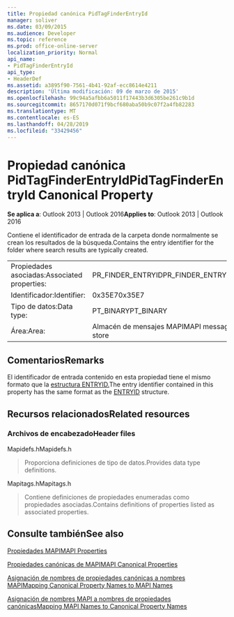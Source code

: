 ```yaml
---
title: Propiedad canónica PidTagFinderEntryId
manager: soliver
ms.date: 03/09/2015
ms.audience: Developer
ms.topic: reference
ms.prod: office-online-server
localization_priority: Normal
api_name:
- PidTagFinderEntryId
api_type:
- HeaderDef
ms.assetid: a3895f90-7561-4b41-92af-ecc8614e4211
description: 'Última modificación: 09 de marzo de 2015'
ms.openlocfilehash: 99c94a5afbb6a5011f17443b3d6305be261c9b1d
ms.sourcegitcommit: 8657170d071f9bcf680aba50b9c07f2a4fb82283
ms.translationtype: MT
ms.contentlocale: es-ES
ms.lasthandoff: 04/28/2019
ms.locfileid: "33429456"
---
```

# <a name="pidtagfinderentryid-canonical-property"></a><span data-ttu-id="9fa7a-103">Propiedad canónica PidTagFinderEntryId</span><span class="sxs-lookup"><span data-stu-id="9fa7a-103">PidTagFinderEntryId Canonical Property</span></span>

  
  
<span data-ttu-id="9fa7a-104">**Se aplica a**: Outlook 2013 | Outlook 2016</span><span class="sxs-lookup"><span data-stu-id="9fa7a-104">**Applies to**: Outlook 2013 | Outlook 2016</span></span> 
  
<span data-ttu-id="9fa7a-105">Contiene el identificador de entrada de la carpeta donde normalmente se crean los resultados de la búsqueda.</span><span class="sxs-lookup"><span data-stu-id="9fa7a-105">Contains the entry identifier for the folder where search results are typically created.</span></span>
  
|||
|:-----|:-----|
|<span data-ttu-id="9fa7a-106">Propiedades asociadas:</span><span class="sxs-lookup"><span data-stu-id="9fa7a-106">Associated properties:</span></span>  <br/> |<span data-ttu-id="9fa7a-107">PR_FINDER_ENTRYID</span><span class="sxs-lookup"><span data-stu-id="9fa7a-107">PR_FINDER_ENTRYID</span></span>  <br/> |
|<span data-ttu-id="9fa7a-108">Identificador:</span><span class="sxs-lookup"><span data-stu-id="9fa7a-108">Identifier:</span></span>  <br/> |<span data-ttu-id="9fa7a-109">0x35E7</span><span class="sxs-lookup"><span data-stu-id="9fa7a-109">0x35E7</span></span>  <br/> |
|<span data-ttu-id="9fa7a-110">Tipo de datos:</span><span class="sxs-lookup"><span data-stu-id="9fa7a-110">Data type:</span></span>  <br/> |<span data-ttu-id="9fa7a-111">PT_BINARY</span><span class="sxs-lookup"><span data-stu-id="9fa7a-111">PT_BINARY</span></span>  <br/> |
|<span data-ttu-id="9fa7a-112">Área:</span><span class="sxs-lookup"><span data-stu-id="9fa7a-112">Area:</span></span>  <br/> |<span data-ttu-id="9fa7a-113">Almacén de mensajes MAPI</span><span class="sxs-lookup"><span data-stu-id="9fa7a-113">MAPI message store</span></span>  <br/> |
   
## <a name="remarks"></a><span data-ttu-id="9fa7a-114">Comentarios</span><span class="sxs-lookup"><span data-stu-id="9fa7a-114">Remarks</span></span>

<span data-ttu-id="9fa7a-115">El identificador de entrada contenido en esta propiedad tiene el mismo formato que la [estructura ENTRYID.](entryid.md)</span><span class="sxs-lookup"><span data-stu-id="9fa7a-115">The entry identifier contained in this property has the same format as the [ENTRYID](entryid.md) structure.</span></span> 
  
## <a name="related-resources"></a><span data-ttu-id="9fa7a-116">Recursos relacionados</span><span class="sxs-lookup"><span data-stu-id="9fa7a-116">Related resources</span></span>

### <a name="header-files"></a><span data-ttu-id="9fa7a-117">Archivos de encabezado</span><span class="sxs-lookup"><span data-stu-id="9fa7a-117">Header files</span></span>

<span data-ttu-id="9fa7a-118">Mapidefs.h</span><span class="sxs-lookup"><span data-stu-id="9fa7a-118">Mapidefs.h</span></span>
  
> <span data-ttu-id="9fa7a-119">Proporciona definiciones de tipo de datos.</span><span class="sxs-lookup"><span data-stu-id="9fa7a-119">Provides data type definitions.</span></span>
    
<span data-ttu-id="9fa7a-120">Mapitags.h</span><span class="sxs-lookup"><span data-stu-id="9fa7a-120">Mapitags.h</span></span>
  
> <span data-ttu-id="9fa7a-121">Contiene definiciones de propiedades enumeradas como propiedades asociadas.</span><span class="sxs-lookup"><span data-stu-id="9fa7a-121">Contains definitions of properties listed as associated properties.</span></span>
    
## <a name="see-also"></a><span data-ttu-id="9fa7a-122">Consulte también</span><span class="sxs-lookup"><span data-stu-id="9fa7a-122">See also</span></span>



[<span data-ttu-id="9fa7a-123">Propiedades MAPI</span><span class="sxs-lookup"><span data-stu-id="9fa7a-123">MAPI Properties</span></span>](mapi-properties.md)
  
[<span data-ttu-id="9fa7a-124">Propiedades canónicas de MAPI</span><span class="sxs-lookup"><span data-stu-id="9fa7a-124">MAPI Canonical Properties</span></span>](mapi-canonical-properties.md)
  
[<span data-ttu-id="9fa7a-125">Asignación de nombres de propiedades canónicas a nombres MAPI</span><span class="sxs-lookup"><span data-stu-id="9fa7a-125">Mapping Canonical Property Names to MAPI Names</span></span>](mapping-canonical-property-names-to-mapi-names.md)
  
[<span data-ttu-id="9fa7a-126">Asignación de nombres MAPI a nombres de propiedades canónicas</span><span class="sxs-lookup"><span data-stu-id="9fa7a-126">Mapping MAPI Names to Canonical Property Names</span></span>](mapping-mapi-names-to-canonical-property-names.md)

